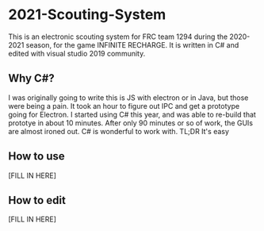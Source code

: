 # 2021-Scouting-System
This is an electronic scouting system for FRC team 1294 during the 2020-2021 season, for the game INFINITE RECHARGE. It is written in C# and edited with visual studio 2019 community.

## Why C#?
I was originally going to write this is JS with electron or in Java, but those were being a pain. It took an hour to figure out IPC and get a prototype going for Electron. I started using C# this year, and was able to re-build that prototye in about 10 minutes. After only 90 minutes or so of work, the GUIs are almost ironed out. C# is wonderful to work with.
TL;DR It's easy

## How to use
[FILL IN HERE]

## How to edit
[FILL IN HERE]
